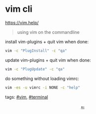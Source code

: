 # vim cli
https://vim.help/

> using vim on the commandline

install vim-plugins + quit vim when done:
```sh
vim -c "PlugInstall" -c "qa"
```

update vim-plugins + quit vim when done:
```sh
vim -c "PlugUpdate" -c "qa"
```

do something without loading vimrc:
```sh
vim -es -u vimrc -i NONE -c "help"
```

<div class="tags">
<p>tags: <a href="../tags.html#vim">#vim</a>, <a href="../tags.html#terminal">#terminal</a></p>
</div>

<div class="tags" align="center">
<a href="../index.html">⭠</a>
</div>